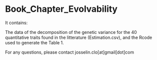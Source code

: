 # Book_Chapter_Evolvability

It contains:

The data of the decomposition of the genetic variance for the 40 quantitative traits found in the litterature (Estimation.csv), and the Rcode used to generate the Table 1.

For any questions, please contact josselin.clo[at]gmail[dot]com
